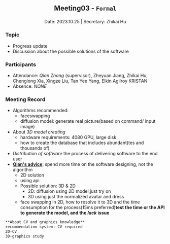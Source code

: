 ## <p align="center">Meeting03 - `Formal`</p>

<p align="center">
Date: 2023.10.25 | Secretary: Zhikai Hu
</p>

### Topic

* Progress update
* Discussion about the possible solutions of the software

### Participants

* Attendance:
*Qian Zhang* (supervisor), Zheyuan Jiang,  Zhikai Hu, Chenglong Xia, Xingze Liu, Tan Yee Yang, Elkin Agilroy KRISTAN
* Absence: *NONE*

### Meeting Record

* Algorithms recommended:
  * faceswapping
  * diffusion model: generate real picture(based on command/ input image)
* About *3D model creating*
  * hardware requirements: 4080 GPU, large disk
  * how to create the database that includes abundant(tes and thousands of)
* *Distribution of software* the process of delivering software to the end user
* <u>**Qian's advice**</u>: spend more time on the software designing, not the algorithm
  * 2D solution
  * using api
  * Possible solution: 3D & 2D
    * 2D: diffusion using 2D model,just try on
    * 3D using just the normalized avatar and dress
  * face swapping in 2D, how to resolve it to 3D and the time consumption for the process(15ms preferred)**test the time or the API to generate the model, and the *lack* issue**

``` markdown
**About CV and graphics knowledge**
recommendation system: CV required
2D-CV
3D-graphics study
```
